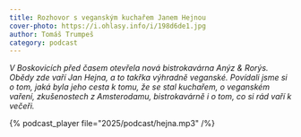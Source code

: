 ```yaml
---
title: Rozhovor s veganským kuchařem Janem Hejnou
cover-photo: https://i.ohlasy.info/i/198d6de1.jpg
author: Tomáš Trumpeš
category: podcast
---
```


*V Boskovicích před časem otevřela nová bistrokavárna Anýz & Rorýs. Obědy zde vaří Jan Hejna, a to takřka výhradně veganské. Povídali jsme si o tom, jaká byla jeho cesta k tomu, že se stal kuchařem, o veganském vaření, zkušenostech z Amsterodamu, bistrokavárně i o tom, co si rád vaří k večeři.*

{% podcast_player file="2025/podcast/hejna.mp3" /%}